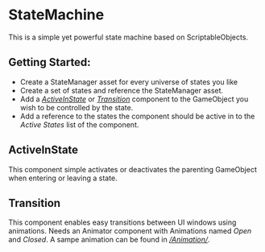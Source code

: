 # StateMachine

This is a simple yet powerful state machine based on ScriptableObjects.

## Getting Started:
- Create a StateManager asset for every universe of states you like
- Create a set of states and reference the StateManager asset.
- Add a [*ActiveInState*](StateMachine/ActiveInState.cs) or [*Transition*](StateMachine/Transition.cs) component to the GameObject you wish to be controlled by the state.
- Add a reference to the states the component should be active in to the *Active States* list of the component.

## ActiveInState

This component simple activates or deactivates the parenting GameObject when entering or leaving a state.

## Transition

This component enables easy transitions between UI windows using animations. Needs an Animator component with Animations named *Open* and *Closed*. A sampe animation can be found in [*/Animation/*](StateMachine/Animation/).
